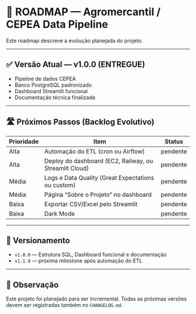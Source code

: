 # 📌 ROADMAP — Agromercantil / CEPEA Data Pipeline

Este roadmap descreve a evolução planejada do projeto.

---

## ✅ Versão Atual — v1.0.0 (ENTREGUE)

- Pipeline de dados CEPEA
- Banco PostgreSQL padronizado
- Dashboard Streamlit funcional
- Documentação técnica finalizada

---

## 🛣️ Próximos Passos (Backlog Evolutivo)

| Prioridade | Item | Status |
|------------|--------|---------|
| Alta | Automação do ETL (cron ou Airflow) | pendente |
| Alta | Deploy do dashboard (EC2, Railway, ou Streamlit Cloud) | pendente |
| Média | Logs e Data Quality (Great Expectations ou custom) | pendente |
| Média | Página “Sobre o Projeto” no dashboard | pendente |
| Baixa | Exportar CSV/Excel pelo Streamlit | pendente |
| Baixa | Dark Mode | pendente |

---

## 🔖 Versionamento

- `v1.0.0` — Estrutura SQL, Dashboard funcional e documentação
- `v1.1.0` — próxima milestone após automação do ETL

---

## 📌 Observação

Este projeto foi planejado para ser incremental. Todas as próximas versões devem ser registradas também no `CHANGELOG.md`.

